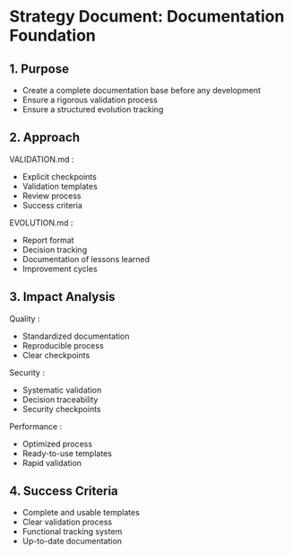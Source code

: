 # Strategy Document: Documentation Foundation
## 1. Purpose
- Create a complete documentation base before any development
- Ensure a rigorous validation process
- Ensure a structured evolution tracking

## 2. Approach
VALIDATION.md :
- Explicit checkpoints
- Validation templates
- Review process
- Success criteria

EVOLUTION.md :
- Report format
- Decision tracking
- Documentation of lessons learned
- Improvement cycles

## 3. Impact Analysis
Quality :
- Standardized documentation
- Reproducible process
- Clear checkpoints

Security :
- Systematic validation
- Decision traceability
- Security checkpoints

Performance :
- Optimized process
- Ready-to-use templates
- Rapid validation

## 4. Success Criteria
- Complete and usable templates
- Clear validation process
- Functional tracking system
- Up-to-date documentation
